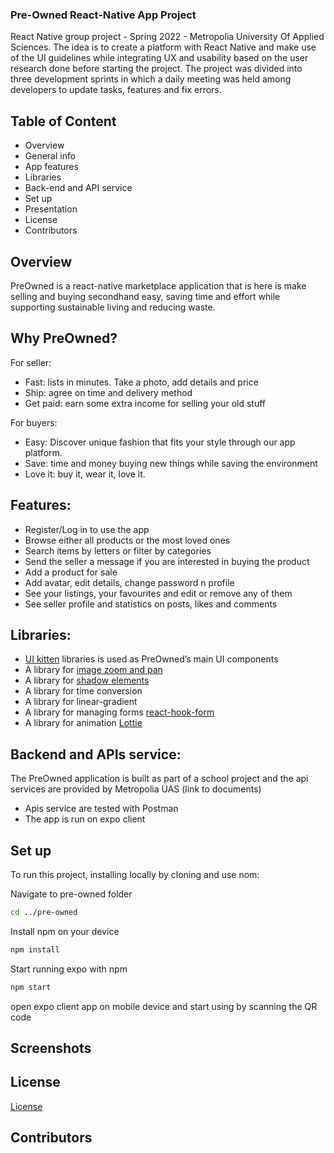### Pre-Owned React-Native App Project
React Native group project - Spring 2022 - Metropolia University Of Applied Sciences. The idea is to create a platform with React Native and make use of the UI guidelines while integrating UX and usability based on the user research done before starting the project. The project was divided into three development sprints in which a daily meeting was held among developers to update tasks, features and fix errors.

## Table of Content
* Overview
* General info
* App features
* Libraries
* Back-end and API service
* Set up
* Presentation
* License
* Contributors

## Overview
PreOwned is a react-native marketplace application that is here is make selling and buying secondhand easy, saving time and effort while supporting sustainable living and reducing waste.

## Why PreOwned?
For seller:

* Fast: lists in minutes. Take a photo, add details and price
* Ship: agree on time and delivery method
* Get paid: earn some extra income for selling your old stuff

For buyers:
* Easy: Discover unique fashion that fits your style through our app platform.
* Save: time and money buying new things while saving the environment
* Love it: buy it, wear it, love it.

## Features:
- Register/Log in to use the app
- Browse either all products or the most loved ones
- Search items by letters or filter by categories
- Send the seller a message if you are interested in buying the product
- Add a product for sale
- Add avatar, edit details, change password n profile
- See your listings, your favourites and edit or remove any of them
- See seller profile and statistics on posts, likes and comments

## Libraries:
- [UI kitten](https://github.com/akveo/react-native-ui-kitten) libraries is used as PreOwned’s main UI components
- A library for [image zoom and pan](https://www.npmjs.com/package/react-native-image-zoom-viewer)
- A library for [shadow elements](https://www.npmjs.com/package/react-native-shadow-2)
- A library for time conversion
- A library for linear-gradient
- A library for managing forms [react-hook-form](https://www.npmjs.com/package/react-hook-form)
- A library for animation [Lottie](https://www.npmjs.com/package/react-lottie)

## Backend and APIs service:
The PreOwned application is built as part of a school project and the api services are provided by Metropolia UAS (link to documents)
- Apis service are tested with Postman
- The app is run on expo client
## Set up
To run this project, installing locally by cloning and use nom:

Navigate to pre-owned folder
```bash
cd ../pre-owned
```
Install npm on your device
```bash
npm install
```
Start running expo with npm
```bash
npm start
```
open expo client app on mobile device and start using by scanning the QR code


## Screenshots
## License
[License](https://github.com/Nischhal3/pre-owned/blob/readme/LICENSE.txt)
## Contributors

